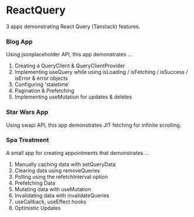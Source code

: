 # ReactQuery

3 apps demonstrating React Query (Tanstack) features.

### Blog App

Using jsonplaceholder API, this app demonstrates ...

1. Creating a QueryClient & QueryClientProvider
2. Implementing useQuery while using isLoading / isFetching / isSuccess / isError & error objects
3. Configuring 'staletime'
4. Pagination & Prefetching
5. Implementing useMutation for updates & deletes

### Star Wars App

Using swapi API, this app demonstrates JIT fetching for infinite scrolling.

### Spa Treatment

A small app for creating appointments that demonstrates ...

1. Manually caching data with setQueryData
2. Clearing data using removeQueries
3. Polling using the refetchInterval option
4. Prefetching Data
5. Mutating data with useMutation
6. Invalidating data with invalidateQueries
7. useCallback, useEffect hooks
8. Optimistic Updates
